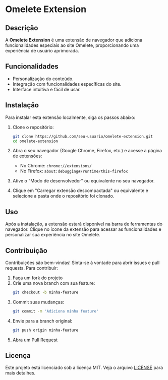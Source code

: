 
# Omelete Extension

## Descrição

A **Omelete Extension** é uma extensão de navegador que adiciona funcionalidades especiais ao site Omelete, proporcionando uma experiência de usuário aprimorada.

## Funcionalidades

- Personalização do conteúdo.
- Integração com funcionalidades específicas do site.
- Interface intuitiva e fácil de usar.

## Instalação

Para instalar esta extensão localmente, siga os passos abaixo:

1. Clone o repositório:
    ```bash
    git clone https://github.com/seu-usuario/omelete-extension.git
    cd omelete-extension
    ```

2. Abra o seu navegador (Google Chrome, Firefox, etc.) e acesse a página de extensões:
   - No Chrome: `chrome://extensions/`
   - No Firefox: `about:debugging#/runtime/this-firefox`

3. Ative o "Modo de desenvolvedor" ou equivalente no seu navegador.

4. Clique em "Carregar extensão descompactada" ou equivalente e selecione a pasta onde o repositório foi clonado.

## Uso

Após a instalação, a extensão estará disponível na barra de ferramentas do navegador. Clique no ícone da extensão para acessar as funcionalidades e personalizar sua experiência no site Omelete.

## Contribuição

Contribuições são bem-vindas! Sinta-se à vontade para abrir issues e pull requests. Para contribuir:

1. Faça um fork do projeto
2. Crie uma nova branch com sua feature:
    ```bash
    git checkout -b minha-feature
    ```
3. Commit suas mudanças:
    ```bash
    git commit -m 'Adiciona minha feature'
    ```
4. Envie para a branch original:
    ```bash
    git push origin minha-feature
    ```
5. Abra um Pull Request

## Licença

Este projeto está licenciado sob a licença MIT. Veja o arquivo [LICENSE](LICENSE) para mais detalhes.

